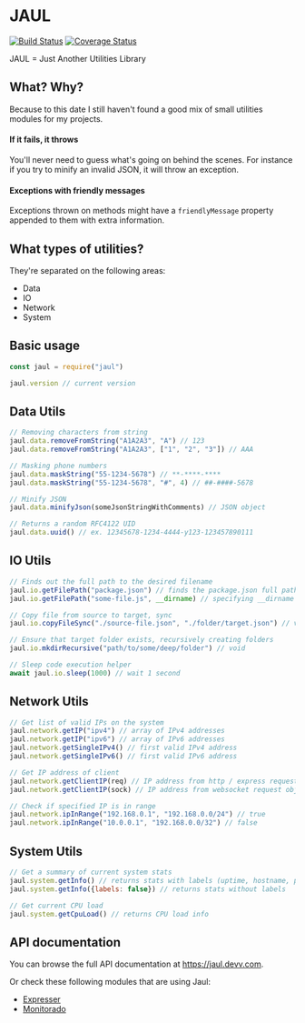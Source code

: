 # JAUL

[![Build Status](https://img.shields.io/travis/igoramadas/jaul.svg)](https://travis-ci.org/igoramadas/jaul)
[![Coverage Status](https://img.shields.io/coveralls/igoramadas/jaul.svg)](https://coveralls.io/github/igoramadas/jaul?branch=master)

JAUL = Just Another Utilities Library

## What? Why?

Because to this date I still haven't found a good mix of small
utilities modules for my projects.

#### If it fails, it throws

You'll never need to guess what's going on behind the scenes.
For instance if you try to minify an invalid JSON, it will
throw an exception.

#### Exceptions with friendly messages

Exceptions thrown on methods might have a `friendlyMessage`
property appended to them with extra information.

## What types of utilities?

They're separated on the following areas:

* Data
* IO
* Network
* System

## Basic usage

```javascript
const jaul = require("jaul")

jaul.version // current version
```

## Data Utils

```javascript
// Removing characters from string
jaul.data.removeFromString("A1A2A3", "A") // 123
jaul.data.removeFromString("A1A2A3", ["1", "2", "3"]) // AAA

// Masking phone numbers
jaul.data.maskString("55-1234-5678") // **-****-****
jaul.data.maskString("55-1234-5678", "#", 4) // ##-####-5678

// Minify JSON
jaul.data.minifyJson(someJsonStringWithComments) // JSON object

// Returns a random RFC4122 UID
jaul.data.uuid() // ex. 12345678-1234-4444-y123-123457890111
```

## IO Utils

```javascript
// Finds out the full path to the desired filename
jaul.io.getFilePath("package.json") // finds the package.json full path
jaul.io.getFilePath("some-file.js", __dirname) // specifying __dirname as base path

// Copy file from source to target, sync
jaul.io.copyFileSync("./source-file.json", "./folder/target.json") // void

// Ensure that target folder exists, recursively creating folders
jaul.io.mkdirRecursive("path/to/some/deep/folder") // void

// Sleep code execution helper
await jaul.io.sleep(1000) // wait 1 second
```

## Network Utils

```javascript
// Get list of valid IPs on the system
jaul.network.getIP("ipv4") // array of IPv4 addresses
jaul.network.getIP("ipv6") // array of IPv6 addresses
jaul.network.getSingleIPv4() // first valid IPv4 address
jaul.network.getSingleIPv6() // first valid IPv6 address

// Get IP address of client
jaul.network.getClientIP(req) // IP address from http / express request object
jaul.network.getClientIP(sock) // IP address from websocket request object

// Check if specified IP is in range
jaul.network.ipInRange("192.168.0.1", "192.168.0.0/24") // true
jaul.network.ipInRange("10.0.0.1", "192.168.0.0/32") // false
```

## System Utils

```javascript
// Get a summary of current system stats
jaul.system.getInfo() // returns stats with labels (uptime, hostname, platform etc)
jaul.system.getInfo({labels: false}) // returns stats without labels

// Get current CPU load
jaul.system.getCpuLoad() // returns CPU load info
```

## API documentation

You can browse the full API documentation at https://jaul.devv.com.

Or check these following modules that are using Jaul:

* [Expresser](https://github.com/igoramadas/expresser)
* [Monitorado](https://github.com/igoramadas/monitorado)
